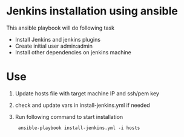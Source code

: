 # Jenkins installation using ansible
This ansible playbook will do following task

* Install Jenkins and jenkins plugins
* Create initial user admin:admin
* Install other dependencies on jenkins machine

# Use

1. Update hosts file with target machine IP and ssh/pem key

2. check and update vars in install-jenkins.yml if needed

3. Run following command to start installation

        ansible-playbook install-jenkins.yml -i hosts
